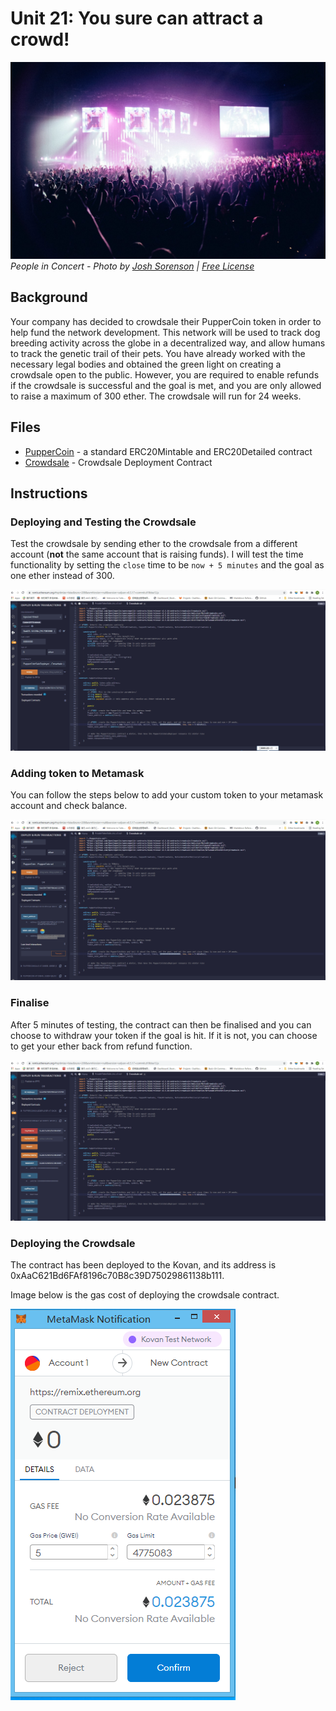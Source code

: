 # Unit 21: You sure can attract a crowd!

![crowd](Images/crowd.jpg)
_People in Concert - Photo by [Josh Sorenson](https://www.pexels.com/@joshsorenson?utm_content=attributionCopyText&utm_medium=referral&utm_source=pexels) | [Free License](https://www.pexels.com/license/)_

## Background

Your company has decided to crowdsale their PupperCoin token in order to help fund the network development.
This network will be used to track dog breeding activity across the globe in a decentralized way, and allow humans to track the genetic trail of their pets. You have already worked with the necessary legal bodies and obtained the green light on creating a crowdsale open to the public. However, you are required to enable refunds if the crowdsale is successful and the goal is met, and you are only allowed to raise a maximum of 300 ether. The crowdsale will run for 24 weeks.

## Files
* [PupperCoin](Puppercoin.sol) - a standard ERC20Mintable and ERC20Detailed contract
* [Crowdsale](Crowdsale.sol) - Crowdsale Deployment Contract

## Instructions

### Deploying and Testing the Crowdsale

Test the crowdsale by sending ether to the crowdsale from a different account (**not** the same account that is raising funds). I will test the time functionality by setting the `close` time to be `now + 5 minutes` and the goal as one ether instead of 300. 

![tokensale](Images/tokensale.gif)

### Adding token to Metamask 

You can follow the steps below to add your custom token to your metamask account and check balance. 

![addtoken](Images/addtoken.gif)

### Finalise 

After 5 minutes of testing, the contract can then be finalised and you can choose to withdraw your token if the goal is hit. If it is not, you can choose to get your ether back from refund function. 

![finalise](Images/finalise.gif)

### Deploying the Crowdsale

The contract has been deployed to the Kovan, and its address is 0xAaC621Bd6FAf8196c70B8c39D75029861138b111. 

Image below is the gas cost of deploying the crowdsale contract. 

![kovancost](Images/kovangascost.png)


